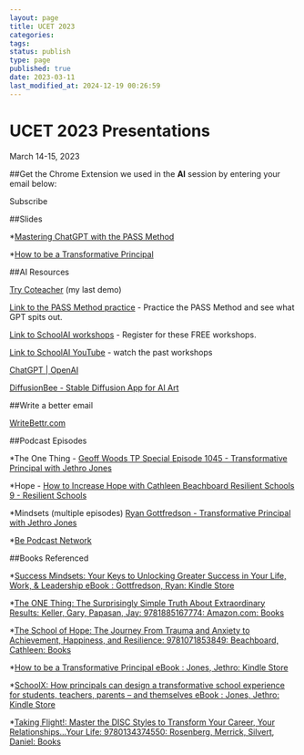 ```yaml
---
layout: page
title: UCET 2023
categories: 
tags: 
status: publish
type: page
published: true
date: 2023-03-11
last_modified_at: 2024-12-19 00:26:59
---
```


# UCET 2023 Presentations


March 14-15, 2023




















  
  






##Get the Chrome Extension we used in the 
**AI**
session by entering your email below:




















  
  





      
Subscribe

##Slides


*[Mastering ChatGPT with the PASS Method](https://www.beautiful.ai/player/-NQHHdoEMC3PRqCju0V4)


*[How to be a Transformative Principal](https://www.beautiful.ai/player/-NQHHrVEs6jJksuFEsb2)




##AI Resources


[Try Coteacher](https://schoolai.com/ucet-2023) (my last demo)

[Link to the PASS Method practice](https://docs.google.com/spreadsheets/d/1XySfDUolnWfTw7qj_MA4z4NbZjakGi24lmfbhiYR9Ac/edit?resourcekey#gid=1380630647) - Practice the PASS Method and see what GPT spits out.

[Link to SchoolAI workshops](https://lu.ma/uiv00gif) - Register for these FREE workshops.

[Link to SchoolAI YouTube](https://www.youtube.com/@schoolai) - watch the past workshops




















  
  




[ChatGPT | OpenAI](https://chat.openai.com/auth/login)

[DiffusionBee - Stable Diffusion App for AI Art](https://diffusionbee.com/)

##Write a better email


[WriteBettr.com](https://www.jethrojones.com/leadupap23)

##Podcast Episodes


*The One Thing - 
[Geoff Woods TP Special Episode 1045 - Transformative Principal with Jethro Jones](https://www.transformativeprincipal.org/geoff-woods-tp-special-episode-1045/)


*Hope - 
[How to Increase Hope with Cathleen Beachboard Resilient Schools 9 - Resilient Schools](https://resilientschools.com/how-to-increase-hope-with-cathleen-beachboard-resilient-schools-9/)


*Mindsets (multiple episodes) 
[Ryan Gottfredson - Transformative Principal with Jethro Jones](https://transformativeprincipal.org/?s=gottfredson)


*[Be Podcast Network](https://bepodcast.network)

##Books Referenced


*[Success Mindsets: Your Keys to Unlocking Greater Success in Your Life, Work, & Leadership eBook : Gottfredson, Ryan: Kindle Store](https://www.amazon.com/Success-Mindsets-Unlocking-Greater-Leadership-ebook/dp/B083S4DZ2H/ref=sr_1_1?keywords=success+mindsets+ryan+gottfredson&qid=1677740485&sprefix=success+mindset%2Caps%2C387&sr=8-1)


*[The ONE Thing: The Surprisingly Simple Truth About Extraordinary Results: Keller, Gary, Papasan, Jay: 9781885167774: Amazon.com: Books](https://www.amazon.com/dp/1885167776?psc=1&ref=ppx_yo2ov_dt_b_product_details)


*[The School of Hope: The Journey From Trauma and Anxiety to Achievement, Happiness, and Resilience: 9781071853849: Beachboard, Cathleen: Books](https://www.amazon.com/School-Hope-Achievement-Happiness-Resilience/dp/1071853848/ref=sr_1_1?crid=21GJN9DUEEL65&keywords=cathleen+beachboard&qid=1677740562&sprefix=cathleen+beachboard%2Caps%2C218&sr=8-1)


*[How to be a Transformative Principal eBook : Jones, Jethro: Kindle Store](https://www.amazon.com/How-Transformative-Principal-Jethro-Jones-ebook/dp/B0BQ6PCJVT/ref=sr_1_1?keywords=how+to+be+a+transformative+principal&qid=1677740578&sprefix=how+to+be+a+transf%2Caps%2C209&sr=8-1)


*[SchoolX: How principals can design a transformative school experience for students, teachers, parents – and themselves eBook : Jones, Jethro: Kindle Store](https://www.amazon.com/SchoolX-principals-transformative-experience-themselves-ebook/dp/B0BQ6S1JYD/ref=sr_1_1?crid=JGCSR2MGGWEB&keywords=schoolx&qid=1677740593&sprefix=schoolx%2Caps%2C286&sr=8-1)


*[Taking Flight!: Master the DISC Styles to Transform Your Career, Your Relationships...Your Life: 9780134374550: Rosenberg, Merrick, Silvert, Daniel: Books](https://www.amazon.com/Taking-Flight-Master-Transform-Relationships/dp/013437455X/ref=sr_1_1?crid=2F8PPKZWNMXOY&keywords=disc+personality+profile&qid=1677740721&sprefix=disc+personality+profile%2Caps%2C208&sr=8-1)

